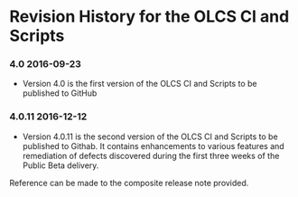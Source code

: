 # Revision History for the OLCS CI and Scripts ### 4.0 2016-09-23 - Version 4.0 is the first version of the OLCS CI and Scripts to be published to GitHub### 4.0.11	2016-12-12

- Version 4.0.11 is the second version of the OLCS CI and Scripts to be published to Githab.  It contains enhancements to various features and remediation of defects discovered during the first three weeks of the Public Beta delivery.

Reference can be made to the composite release note provided.